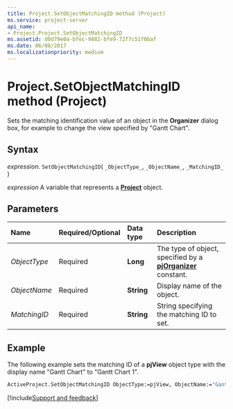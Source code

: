```yaml
---
title: Project.SetObjectMatchingID method (Project)
ms.service: project-server
api_name:
- Project.Project.SetObjectMatchingID
ms.assetid: d0d79e0a-bfec-9882-bfe9-72f7c51f0baf
ms.date: 06/08/2017
ms.localizationpriority: medium
---
```



# Project.SetObjectMatchingID method (Project)

Sets the matching identification value of an object in the **Organizer** dialog box, for example to change the view specified by "Gantt Chart".


## Syntax

_expression_. `SetObjectMatchingID`( `_ObjectType_`, `_ObjectName_`, `_MatchingID_` )

_expression_ A variable that represents a **[Project](project.project.md)** object.


## Parameters



|Name|Required/Optional|Data type|Description|
|:-----|:-----|:-----|:-----|
| _ObjectType_|Required|**Long**|The type of object, specified by a **[pjOrganizer](Project.PjOrganizer.md)** constant.|
| _ObjectName_|Required|**String**|Display name of the object.|
| _MatchingID_|Required|**String**|String specifying the matching ID to set.|

## Example

The following example sets the matching ID of a **pjView** object type with the display name "Gantt Chart" to "Gantt Chart 1".


```vb
ActiveProject.SetObjectMatchingID ObjectType:=pjView, ObjectName:="Gantt Chart", MatchingID:="Gantt Chart 1"
```

[!include[Support and feedback](~/includes/feedback-boilerplate.md)]